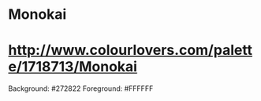 # Monokai
# http://www.colourlovers.com/palette/1718713/Monokai
Background: #272822
Foreground: #FFFFFF
